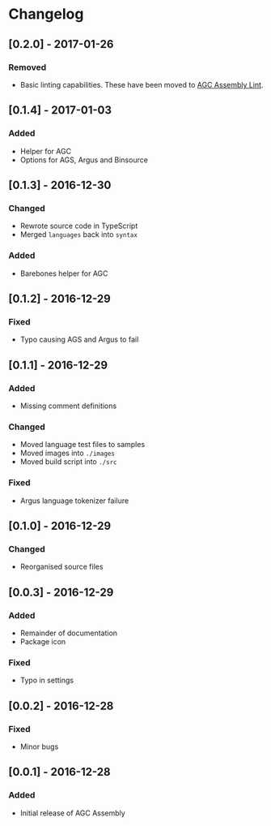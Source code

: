 # Changelog

## [0.2.0] - 2017-01-26
### Removed
- Basic linting capabilities. These have been moved to [AGC Assembly Lint](https://github.com/wopian/agc-assembly-lint).

## [0.1.4] - 2017-01-03
### Added
- Helper for AGC
- Options for AGS, Argus and Binsource

## [0.1.3] - 2016-12-30
### Changed
- Rewrote source code in TypeScript
- Merged `languages` back into `syntax`

### Added
- Barebones helper for AGC

## [0.1.2] - 2016-12-29
### Fixed
- Typo causing AGS and Argus to fail

## [0.1.1] - 2016-12-29
### Added
- Missing comment definitions

### Changed
- Moved language test files to samples
- Moved images into `./images`
- Moved build script into `./src`

### Fixed
- Argus language tokenizer failure

## [0.1.0] - 2016-12-29
### Changed
- Reorganised source files

## [0.0.3] - 2016-12-29
### Added
- Remainder of documentation
- Package icon

### Fixed
- Typo in settings

## [0.0.2] - 2016-12-28
### Fixed
- Minor bugs

## [0.0.1] - 2016-12-28
### Added
- Initial release of AGC Assembly